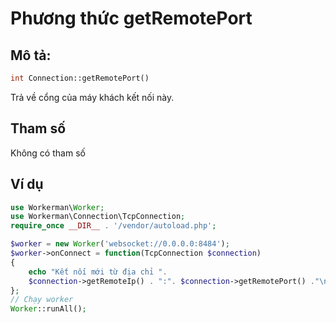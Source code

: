 # Phương thức getRemotePort
## Mô tả:
```php
int Connection::getRemotePort()
```

Trả về cổng của máy khách kết nối này.

## Tham số

Không có tham số


## Ví dụ

```php
use Workerman\Worker;
use Workerman\Connection\TcpConnection;
require_once __DIR__ . '/vendor/autoload.php';

$worker = new Worker('websocket://0.0.0.0:8484');
$worker->onConnect = function(TcpConnection $connection)
{
    echo "Kết nối mới từ địa chỉ ".
    $connection->getRemoteIp() . ":". $connection->getRemotePort() ."\n";
};
// Chạy worker
Worker::runAll();
```
